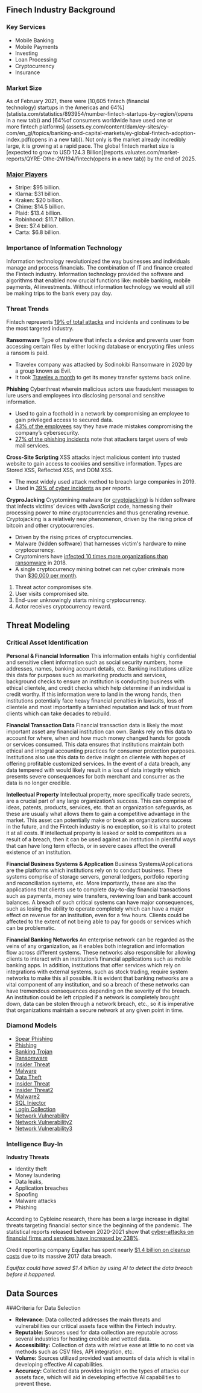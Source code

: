 ## Finech Industry Background
### Key Services
- Mobile Banking
- Mobile Payments
- Investing
- Loan Processing
- Cryptocurrency
- Insurance

### Market Size

As of February 2021, there were [10,605 fintech (financial technology) startups in the Americas and 64%] (statista.com/statistics/893954/number-fintech-startups-by-region/(opens in a new tab)) and [64%of consumers worldwide have used one or more fintech platforms] (assets.ey.com/content/dam/ey-sites/ey-com/en_gl/topics/banking-and-capital-markets/ey-global-fintech-adoption-index.pdf(opens in a new tab)). Not only is the market already incredibly large, it is growing at a rapid pace. The global fintech market size is [expected to grow to USD 124.3 Billion](reports.valuates.com/market-reports/QYRE-Othe-2W194/fintech(opens in a new tab)) by the end of 2025.

### [Major Players](https://www.forbes.com/sites/elizahaverstock/2021/06/08/the-11-biggest-fintech-companies-in-america-2021/?sh=13828a8f4f13)
- Stripe: $95 billion.
- Klarna: $31 billion.
- Kraken: $20 billion.
- Chime: $14.5 billion.
- Plaid: $13.4 billion.
- Robinhood: $11.7 billion.
- Brex: $7.4 billion.
- Carta: $6.8 billion.

### Importance of Information Technology

Information technology revolutionized the way businesses and individuals manage and process financials. The combination of IT and finance created the Fintech industry. Information technology provided the software and algorithms that enabled now crucial functions like: mobile banking, mobile payments, AI investments. Without information technology we would all still be making trips to the bank every pay day.

### Threat Trends
Fintech represents [19% of total attacks](https://finadium.com/ibm-cyber-report-shows-cryptojacking-growing-threat-to-finance/) and incidents and continues to be the most targeted industry.


**Ransomware**
Type of malware that infects a device and prevents user from accessing certain files by either locking database or encrypting files unless a ransom is paid.</p>

- Travelex company was attacked by Sodinokibi Ransomware in 2020 by a group known as Evil.
- It took [Travelex a month](https://www.reuters.com/article/us-britain-travelex/travelex-says-uk-money-transfer-and-wire-services-back-online-after-hack-idUSKBN1ZR1S5) to get its money transfer systems back online.

**Phishing**
Cyberthreat wherein malicious actors use fraudulent messages to lure users and employees into disclosing personal and sensitive information.
- Used to gain a foothold in a network by compromising an employee to gain privileged access to secured data.
- [43% of the employees](https://www.harbortg.com/blog/hybrid-work-makes-businesses-more-vulnerable-to-cybercriminals#:~:text=43%25%20of%20employees%20have%20made,more%20error%2Dprone%20when%20tired) say they have made mistakes compromising the company’s cybersecurity.
- [27% of the phishing incidents](https://finadium.com/ibm-cyber-report-shows-cryptojacking-growing-threat-to-finance/) note that attackers target users of web mail services.

**Cross-Site Scripting**
XSS attacks inject malicious content into trusted website to gain access to cookies and sensitive information. Types are Stored XSS, Reflected XSS, and DOM XSS.
- The most widely used attack method to breach large companies in 2019.
- Used in [39% of cyber incidents](https://www.wpexplorer.com/cross-site-scripting-wordpress/) as per reports.

**CryproJacking**
Cryptomining malware (or [cryptojacking](https://finadium.com/ibm-cyber-report-shows-cryptojacking-growing-threat-to-finance/)) is hidden software that infects victims’ devices with JavaScript code, harnessing their processing power to mine cryptocurrencies and thus generating revenue.
Cryptojacking is a relatively new phenomenon, driven by the rising price of bitcoin and other cryptocurrencies.
- Driven by the rising prices of cryptocurrencies.
- Malware (hidden software) that harnesses victim's hardware to mine cryptocurrency.
- Cryptominers have [infected 10 times more organizations than ransomware](https://www.kaspersky.com/blog/hidden-miners-botnet-threat/18488/) in 2018.
- A single cryptocurrency mining botnet can net cyber criminals more than [$30,000 per month](https://triagingx.com/blogs/view/txhunter-detects-cryptocurrency-malware).

1. Threat actor compromises site.
2. User visits compromised site.
3. End-user unknowingly starts mining cryptocurrency.
4. Actor receives cryptocurrency reward.

## Threat Modeling
### Critical Asset Identification

**Personal & Financial Information**
This information entails highly confidential and sensitive client information such as social security numbers, home addresses, names, banking account details, etc. Banking institutions utilize this data for purposes such as marketing products and services, background checks to ensure an institution is conducting business with ethical clientele, and credit checks which help determine if an individual is credit worthy. If this information were to land in the wrong hands, then institutions potentially face heavy financial penalties in lawsuits, loss of clientele and most importantly a tarnished reputation and lack of trust from clients which can take decades to rebuild.

**Financial Transaction Data**
Financial transaction data is likely the most important asset any financial institution can own. Banks rely on this data to account for where, when and how much money changed hands for goods or services consumed. This data ensures that institutions maintain both ethical and integral accounting practices for consumer protection purposes. Institutions also use this data to derive insight on clientele with hopes of offering profitable customized services. In the event of a data breach, any data tempered with would likely result in a loss of data integrity which presents severe consequences for both merchant and consumer as the data is no longer credible.

**Intellectual Property**
Intellectual property, more specifically trade secrets, are a crucial part of any large organization’s success. This can comprise of ideas, patents, products, services, etc. that an organization safeguards, as these are usually what allows them to gain a competitive advantage in the market. This asset can potentially make or break an organizations success in the future, and the Fintech industry is no exception, so it is vital to protect it at all costs. If intellectual property is leaked or sold to competitors as a result of a breach, then it can be used against an institution in plentiful ways that can have long term effects, or in severe cases affect the overall existence of an institution.

**Financial Business Systems & Application**
Business Systems/Applications are the platforms which institutions rely on to conduct business. These systems comprise of storage servers, general ledgers, portfolio reporting and reconciliation systems, etc. More importantly, these are also the applications that clients use to complete day-to-day financial transactions such as payments, money wire transfers, reviewing loan and bank account balances. A breach of such critical systems can have major consequences, such as losing the ability to operate completely which can have a major effect on revenue for an institution, even for a few hours. Clients could be affected to the extent of not being able to pay for goods or services which can be problematic.

**Financial Banking Networks**
An enterprise network can be regarded as the veins of any organization, as it enables both integration and information flow across different systems. These networks also responsible for allowing clients to interact with an institution’s financial applications such as mobile banking apps. In addition, institutions that offer services which rely on integrations with external systems, such as stock trading, require system networks to make this all possible. It is evident that banking networks are a vital component of any institution, and so a breach of these networks can have tremendous consequences depending on the severity of the breach. An institution could be left crippled if a network is completely  brought down, data can be stolen through a network breach, etc., so it is imperative that organizations maintain a secure network at any given point in time.

### Diamond Models
- [Spear Phishing](Slide18.jpeg)
- [Phishing](Slide19.jpeg)
- [Banking Trojan](Slide20.jpeg)
- [Ransomware](Slide21.jpeg)
- [Insider Threat](Slide22.jpeg)
- [Malware](Slide23.jpeg)
- [Data Theft](Slide24.jpeg)
- [Insider Threat](Slide25.jpeg)
- [Insider Threat2](Slide26.jpeg)
- [Malware2](Slide27.jpeg)
- [SQL Injector](Slide28.jpeg)
- [Login Collection](Slide29.jpeg)
- [Network Vulnerability](Slide30.jpeg)
- [Network Vulnerability2](Slide31.jpeg)
- [Network Vulnerability3](Slide32.jpeg)

### Intelligence Buy-In

**Industry Threats**
- Identity theft
- Money laundering
- Data leaks,
- Application breaches
- Spoofing
- Malware attacks
- Phishing

According to Cybleinc research, there has been a large increase in digital threats targeting financial sector since the beginning of the pandemic. The statistical reports released between 2020-2021 show that [cyber-attacks on financial firms and services have increased by 238%](https://www.zdnet.com/article/covid-19-blamed-for-238-surge-in-cyberattacks-against-banks/).

Credit reporting company Equifax has spent nearly [$1.4 billion on cleanup costs](https://www.bankinfosecurity.com/equifaxs-data-breach-costs-hit-14-billion-a-12473) due to its massive 2017 data breach.

_Equifax could have saved $1.4 billion by using AI to detect the data breach before it happened._

## Data Sources
###Criteria for Data Selection

- **Relevance:** Data collected addresses the main threats and vulnerabilities our critical assets face within the Fintech industry.
- **Reputable:** Sources used for data collection are reputable across several industries for hosting credible and vetted data.
- **Accessibility:** Collection of data with relative ease at little to no cost via methods such as CSV files, API integration, etc.
- **Volume:** Sources utilized provided vast amounts of data which is vital in developing effective AI capabilities.
- **Accuracy:** Collected data provides insight on the types of attacks our assets face, which will aid in developing effective AI capabilities to prevent these.
